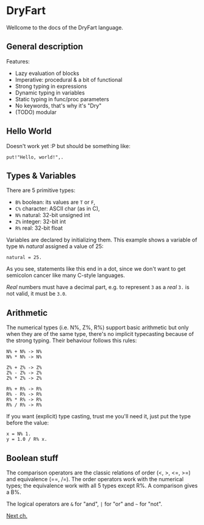 # DryFart

Wellcome to the docs of the DryFart language.

## General description

Features:
* Lazy evaluation of blocks
* Imperative: procedural & a bit of functional
* Strong typing in expressions
* Dynamic typing in variables
* Static typing in func/proc parameters
* No keywords, that's why it's "Dry"
* (TODO) modular

## Hello World

Doesn't work yet :P but should be something like:

```
put!"Hello, world!",.
```

## Types & Variables

There are 5 primitive types:
* `B%` boolean: its values are `T` or `F`,
* `C%` character: ASCII char (as in C),
* `N%` natural: 32-bit unsigned int
* `Z%` integer: 32-bit int
* `R%` real: 32-bit float

Variables are declared by initializing them. This example shows a variable of
type `N%` _natural_ assigned a value of 25:

```
natural = 25.
```

As you see, statements like this end in a dot, since we don't want to get
semicolon cancer like many C-style languages.

_Real_ numbers must have a decimal part, e.g. to represent `3` as a _real_
`3.` is not valid, it must be `3.0`.

## Arithmetic

The numerical types (i.e. N%, Z%, R%) support basic arithmetic but only when
they are of the same type, there's no implicit typecasting because of the strong
typing. Their behaviour follows this rules:

```
N% + N% -> N%
N% * N% -> N%

Z% + Z% -> Z%
Z% - Z% -> Z%
Z% * Z% -> Z%

R% + R% -> R%
R% - R% -> R%
R% * R% -> R%
R% / R% -> R%
```

If you want (explicit) type casting, trust me you'll need it, just put the type
before the value:

```
x = N% 1.
y = 1.0 / R% x.
```

## Boolean stuff

The comparison operators are the classic relations of order (<, >, <=, >=) and
equivalence (==, /=). The order operators work with the numerical types; the
equivalence work with all 5 types except R%. A comparison gives a B%.

The logical operators are `&` for "and", `|` for "or" and `~` for "not".

[Next ch.](control.md)
